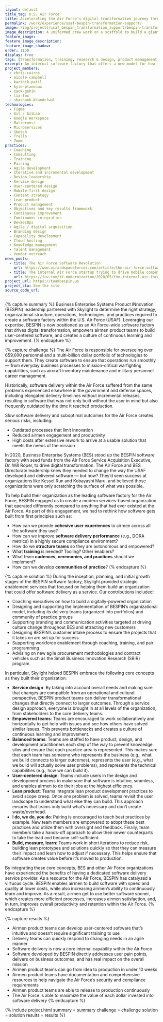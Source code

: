 ```yaml
---
layout: default
title_tag: U.S. Air Force
title: Accelerating the Air Force’s digital transformation journey through the BESPIN software factory
permalink: /work/experience/usaf-bespin-transformation-support/
image: /img/projects/usaf_bespin_transformation_support/bespin-transformation-support.png
image_description: A uniformed crew work on a scaffold to build a giant mobile application.
feature_image:
feature_image_description:
feature_image_shadow:
order: 1150
display: true
tags: [transformation, training, research & design, product management, devops, coaching & training, air force, chris cairns, shashank khandelwal, nicole campbell, karthik patil, kyle planeaux, zack gehin, liz fox]
excerpt: An internal software factory that offers a new model for how the U.S. Air Force builds user-centered software and empowers airmen product teams.
project_members:
  - chris-cairns
  - nicole-campbell
  - karthik-patil
  - kyle-planeaux 
  - zack-gehin
  - liz-fox
  - shashank-khandelwal
technologies:
  - Figma
  - Git / GitLab
  - Google Workspace
  - Mattermost
  - Microservices
  - Sketch
  - Trello
  - Zoom
practices:
  - Coaching
  - Consulting
  - Training
  - Pairing
  - Agile development
  - Iterative and incremental development
  - Design leadership
  - Service design
  - User-centered design
  - Mobile-first design
  - Content strategy
  - Lean product
  - Product management
  - Objectives and key results framework
  - Continuous improvement
  - Continuous integration
  - DevSecOps
  - Agile / digital acquisition
  - Branding design
  - Capability development
  - Cloud hosting
  - Knowledge management
  - Talent management
  - Vendor outreach
news_posts:
  - title: The Air Force Software Revolution
    url: https://www.airandspaceforces.com/article/the-air-force-software-revolution/
  - title: The internal Air Force startup trying to drive mobile computing
    url: https://fcw.com/it-modernization/2020/05/the-internal-air-force-startup-trying-to-drive-mobile-computing/257958/
project_url: https://teambespin.us
project_cta: See the site
source_code_url:
---
```


{% capture summary %}
Business Enterprise Systems Product INnovation (BESPIN) leadership partnered with Skylight to determine the right strategy, organizational structure, operations, technologies, and practices required to create a software factory within the U.S. Air Force (USAF). Leveraging our expertise, BESPIN is now positioned as an Air Force-wide software factory that drives digital transformation, empowers airmen product teams to build user-centered software, and creates a culture of continuous learning and improvement.
{% endcapture %}

{% capture challenge %}
The Air Force is responsible for overseeing over 659,000 personnel and a multi-billion dollar portfolio of technologies to support them. They create software to ensure that operations run smoothly — from everyday business processes to mission-critical warfighting capabilities, such as aircraft inventory maintenance and military personnel career management.

Historically, software delivery within the Air Force suffered from the same problems experienced elsewhere in the government and defense spaces, including elongated delivery timelines without incremental releases, resulting in software that was not only built without the user in mind but also frequently outdated by the time it reached production.

Slow software delivery and suboptimal outcomes for the Air Force creates serious risks, including:

- Outdated processes that limit innovation
- Reduced airmen engagement and productivity 
- High costs after extensive rework to arrive at a usable solution that meets the needs of the mission

In 2020, Business Enterprise Systems (BES) stood up the BESPIN software factory with seed funds from the Air Force Service Acquisition Executive, Dr. Will Roper, to drive digital transformation. The Air Force and BES Directorate leadership knew they needed to change the way the USAF developed and delivered software — but how? They’d seen success at organizations like Kessel Run and Kobayashi Maru, and believed those organizations were only scratching the surface of what was possible.

To help build their organization as the leading software factory for the Air Force, BESPIN engaged us to create a modern services-based organization that operated differently compared to anything that had ever existed at the Air Force. As part of this engagement, we had to rethink how software gets built from first principles such as:

- How can we provide **cohesive user experiences** to airmen across all the software they use?
- How can we improve **software delivery performance** (e.g., [DORA](https://www.devops-research.com/research.html) metrics) in a highly secure compliance environment?
- How do we **structure teams** so they are autonomous and empowered? 
- What **training** is needed? Tooling? Other enablers?
- What team **cadences, ceremonies, and practices** should we implement?
- How can we develop **communities of practice**?
{% endcapture %}

{% capture solution %}
During the inception, planning, and initial growth stages of the BESPIN software factory, Skylight provided strategic enablement services that focused on helping them build an organization that could offer software delivery as a service. Our contributions included:

- Coaching executives on how to build a digitally-powered organization 
- Designing and supporting the implementation of BESPIN’s organizational model, including its delivery teams (organized into portfolios) and community of practice groups
- Supporting branding and communication activities targeted at driving culture change throughout BES and attracting new customers
- Designing BESPIN’s customer intake process to ensure the projects that it takes on are set up for success
- Supporting workforce enablement through coaching, training, and pair programming
- Advising on new agile procurement methodologies and contract vehicles such as the Small Business Innovation Research (SBIR) program.

In particular, Skylight helped BESPIN embrace the following core concepts as they built their organization:

- **Service design**: By taking into account overall needs and making sure that changes are compatible from an operational and cultural perspective, BESPIN product teams can deliver transformational changes that directly connect to larger outcomes. Through a service design approach, everyone is brought in at all levels of the organization, from stakeholders to the core delivery teams. 
- **Empowered teams**: Teams are encouraged to work collaboratively and horizontally to get help with issues and see how others have solved similar issues. This prevents bottlenecks and creates a culture of continuous learning and improvement.
- **Balanced teams**: Teams are staffed to have product, design, and development practitioners each step of the way to prevent knowledge silos and ensure that each practice area is represented. This makes sure that each team has someone who represents the business (e.g., what we build connects to larger outcomes), represents the user (e.g., what we build will actually solve user problems), and represents the technical capabilities (e.g., how we can build it).
- **User-centered design**: Teams include users in the design and development process to make sure that software is intuitive, seamless, and enables airmen to do their jobs at the highest efficiency.
- **Lean product**: Teams integrate lean product development practices to avoid scope creep. Once one problem is solved, teams revisit the user landscape to understand what else they can build. This approach ensures that teams only build what’s necessary and don’t create waste/overhead. 
- **I do, we do, you do**: Pairing is encouraged to teach best practices by example. New team members are empowered to adopt these best practices and utilize them with oversight and feedback. Finally, team members take a hands-off approach to allow their newer counterparts to take the lead and become self-sufficient.
- **Build, measure, learn**: Teams work in short iterations to reduce risk, building lean prototypes and solutions quickly so that they can measure their impact and learn how to adjust if necessary. This helps ensure that software creates value before it’s moved to production.

By integrating these core concepts, BES and other Air Force organizations have experienced the benefits of having a dedicated software delivery service provider. As a resource for the Air Force, BESPIN has catalyzed a virtuous cycle. BESPIN enables airmen to build software with speed and quality at lower costs, while also increasing airmen’s ability to continuously learn and improve. As a result, airmen get to use better software sooner, which creates more efficient processes, increases airmen satisfaction, and, in turn, improves overall productivity and retention within the Air Force.
{% endcapture %}

{% capture results %}
- Airmen product teams can develop user-centered software that’s intuitive and doesn’t require significant training to use
- Delivery teams can quickly respond to changing needs in an agile manner
- Software delivery is now a core internal capability within the Air Force
- Software developed by BESPIN directly addresses user pain points, delivers on business outcomes, and has real impact on the overall mission
- Airmen product teams can go from idea to production in under 10 weeks
- Airmen product teams have documentation and comprehensive resources to help navigate the Air Force’s security and compliance requirements 
- Airmen product teams are able to release to production continuously 
- The Air Force is able to maximize the value of each dollar invested into software delivery
{% endcapture %}

{% include project.html
  summary = summary
  challenge = challenge
  solution = solution
  results = results
%}